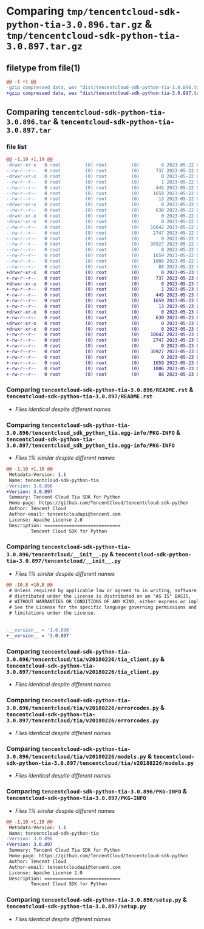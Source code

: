 # Comparing `tmp/tencentcloud-sdk-python-tia-3.0.896.tar.gz` & `tmp/tencentcloud-sdk-python-tia-3.0.897.tar.gz`

## filetype from file(1)

```diff
@@ -1 +1 @@
-gzip compressed data, was "dist/tencentcloud-sdk-python-tia-3.0.896.tar", last modified: Mon May 22 00:34:35 2023, max compression
+gzip compressed data, was "dist/tencentcloud-sdk-python-tia-3.0.897.tar", last modified: Tue May 23 02:33:27 2023, max compression
```

## Comparing `tencentcloud-sdk-python-tia-3.0.896.tar` & `tencentcloud-sdk-python-tia-3.0.897.tar`

### file list

```diff
@@ -1,19 +1,19 @@
-drwxr-xr-x   0 root         (0) root         (0)        0 2023-05-22 00:34:35.000000 tencentcloud-sdk-python-tia-3.0.896/
--rw-r--r--   0 root         (0) root         (0)      737 2023-05-22 00:34:35.000000 tencentcloud-sdk-python-tia-3.0.896/README.rst
-drwxr-xr-x   0 root         (0) root         (0)        0 2023-05-22 00:34:35.000000 tencentcloud-sdk-python-tia-3.0.896/tencentcloud_sdk_python_tia.egg-info/
--rw-r--r--   0 root         (0) root         (0)        1 2023-05-22 00:34:35.000000 tencentcloud-sdk-python-tia-3.0.896/tencentcloud_sdk_python_tia.egg-info/dependency_links.txt
--rw-r--r--   0 root         (0) root         (0)      445 2023-05-22 00:34:35.000000 tencentcloud-sdk-python-tia-3.0.896/tencentcloud_sdk_python_tia.egg-info/SOURCES.txt
--rw-r--r--   0 root         (0) root         (0)     1659 2023-05-22 00:34:35.000000 tencentcloud-sdk-python-tia-3.0.896/tencentcloud_sdk_python_tia.egg-info/PKG-INFO
--rw-r--r--   0 root         (0) root         (0)       13 2023-05-22 00:34:35.000000 tencentcloud-sdk-python-tia-3.0.896/tencentcloud_sdk_python_tia.egg-info/top_level.txt
-drwxr-xr-x   0 root         (0) root         (0)        0 2023-05-22 00:34:35.000000 tencentcloud-sdk-python-tia-3.0.896/tencentcloud/
--rw-r--r--   0 root         (0) root         (0)      630 2023-05-22 00:34:35.000000 tencentcloud-sdk-python-tia-3.0.896/tencentcloud/__init__.py
-drwxr-xr-x   0 root         (0) root         (0)        0 2023-05-22 00:34:35.000000 tencentcloud-sdk-python-tia-3.0.896/tencentcloud/tia/
-drwxr-xr-x   0 root         (0) root         (0)        0 2023-05-22 00:34:35.000000 tencentcloud-sdk-python-tia-3.0.896/tencentcloud/tia/v20180226/
--rw-r--r--   0 root         (0) root         (0)    10642 2023-05-22 00:34:35.000000 tencentcloud-sdk-python-tia-3.0.896/tencentcloud/tia/v20180226/tia_client.py
--rw-r--r--   0 root         (0) root         (0)     2747 2023-05-22 00:34:35.000000 tencentcloud-sdk-python-tia-3.0.896/tencentcloud/tia/v20180226/errorcodes.py
--rw-r--r--   0 root         (0) root         (0)        0 2023-05-22 00:34:35.000000 tencentcloud-sdk-python-tia-3.0.896/tencentcloud/tia/v20180226/__init__.py
--rw-r--r--   0 root         (0) root         (0)    30927 2023-05-22 00:34:35.000000 tencentcloud-sdk-python-tia-3.0.896/tencentcloud/tia/v20180226/models.py
--rw-r--r--   0 root         (0) root         (0)        0 2023-05-22 00:34:35.000000 tencentcloud-sdk-python-tia-3.0.896/tencentcloud/tia/__init__.py
--rw-r--r--   0 root         (0) root         (0)     1659 2023-05-22 00:34:35.000000 tencentcloud-sdk-python-tia-3.0.896/PKG-INFO
--rw-r--r--   0 root         (0) root         (0)     1006 2023-05-22 00:34:35.000000 tencentcloud-sdk-python-tia-3.0.896/setup.py
--rw-r--r--   0 root         (0) root         (0)       88 2023-05-22 00:34:35.000000 tencentcloud-sdk-python-tia-3.0.896/setup.cfg
+drwxr-xr-x   0 root         (0) root         (0)        0 2023-05-23 02:33:27.000000 tencentcloud-sdk-python-tia-3.0.897/
+-rw-r--r--   0 root         (0) root         (0)      737 2023-05-23 02:33:27.000000 tencentcloud-sdk-python-tia-3.0.897/README.rst
+drwxr-xr-x   0 root         (0) root         (0)        0 2023-05-23 02:33:27.000000 tencentcloud-sdk-python-tia-3.0.897/tencentcloud_sdk_python_tia.egg-info/
+-rw-r--r--   0 root         (0) root         (0)        1 2023-05-23 02:33:27.000000 tencentcloud-sdk-python-tia-3.0.897/tencentcloud_sdk_python_tia.egg-info/dependency_links.txt
+-rw-r--r--   0 root         (0) root         (0)      445 2023-05-23 02:33:27.000000 tencentcloud-sdk-python-tia-3.0.897/tencentcloud_sdk_python_tia.egg-info/SOURCES.txt
+-rw-r--r--   0 root         (0) root         (0)     1659 2023-05-23 02:33:27.000000 tencentcloud-sdk-python-tia-3.0.897/tencentcloud_sdk_python_tia.egg-info/PKG-INFO
+-rw-r--r--   0 root         (0) root         (0)       13 2023-05-23 02:33:27.000000 tencentcloud-sdk-python-tia-3.0.897/tencentcloud_sdk_python_tia.egg-info/top_level.txt
+drwxr-xr-x   0 root         (0) root         (0)        0 2023-05-23 02:33:27.000000 tencentcloud-sdk-python-tia-3.0.897/tencentcloud/
+-rw-r--r--   0 root         (0) root         (0)      630 2023-05-23 02:33:27.000000 tencentcloud-sdk-python-tia-3.0.897/tencentcloud/__init__.py
+drwxr-xr-x   0 root         (0) root         (0)        0 2023-05-23 02:33:27.000000 tencentcloud-sdk-python-tia-3.0.897/tencentcloud/tia/
+drwxr-xr-x   0 root         (0) root         (0)        0 2023-05-23 02:33:27.000000 tencentcloud-sdk-python-tia-3.0.897/tencentcloud/tia/v20180226/
+-rw-r--r--   0 root         (0) root         (0)    10642 2023-05-23 02:33:27.000000 tencentcloud-sdk-python-tia-3.0.897/tencentcloud/tia/v20180226/tia_client.py
+-rw-r--r--   0 root         (0) root         (0)     2747 2023-05-23 02:33:27.000000 tencentcloud-sdk-python-tia-3.0.897/tencentcloud/tia/v20180226/errorcodes.py
+-rw-r--r--   0 root         (0) root         (0)        0 2023-05-23 02:33:27.000000 tencentcloud-sdk-python-tia-3.0.897/tencentcloud/tia/v20180226/__init__.py
+-rw-r--r--   0 root         (0) root         (0)    30927 2023-05-23 02:33:27.000000 tencentcloud-sdk-python-tia-3.0.897/tencentcloud/tia/v20180226/models.py
+-rw-r--r--   0 root         (0) root         (0)        0 2023-05-23 02:33:27.000000 tencentcloud-sdk-python-tia-3.0.897/tencentcloud/tia/__init__.py
+-rw-r--r--   0 root         (0) root         (0)     1659 2023-05-23 02:33:27.000000 tencentcloud-sdk-python-tia-3.0.897/PKG-INFO
+-rw-r--r--   0 root         (0) root         (0)     1006 2023-05-23 02:33:27.000000 tencentcloud-sdk-python-tia-3.0.897/setup.py
+-rw-r--r--   0 root         (0) root         (0)       88 2023-05-23 02:33:27.000000 tencentcloud-sdk-python-tia-3.0.897/setup.cfg
```

### Comparing `tencentcloud-sdk-python-tia-3.0.896/README.rst` & `tencentcloud-sdk-python-tia-3.0.897/README.rst`

 * *Files identical despite different names*

### Comparing `tencentcloud-sdk-python-tia-3.0.896/tencentcloud_sdk_python_tia.egg-info/PKG-INFO` & `tencentcloud-sdk-python-tia-3.0.897/tencentcloud_sdk_python_tia.egg-info/PKG-INFO`

 * *Files 1% similar despite different names*

```diff
@@ -1,10 +1,10 @@
 Metadata-Version: 1.1
 Name: tencentcloud-sdk-python-tia
-Version: 3.0.896
+Version: 3.0.897
 Summary: Tencent Cloud Tia SDK for Python
 Home-page: https://github.com/TencentCloud/tencentcloud-sdk-python
 Author: Tencent Cloud
 Author-email: tencentcloudapi@tencent.com
 License: Apache License 2.0
 Description: ============================
         Tencent Cloud SDK for Python
```

### Comparing `tencentcloud-sdk-python-tia-3.0.896/tencentcloud/__init__.py` & `tencentcloud-sdk-python-tia-3.0.897/tencentcloud/__init__.py`

 * *Files 1% similar despite different names*

```diff
@@ -10,8 +10,8 @@
 # Unless required by applicable law or agreed to in writing, software
 # distributed under the License is distributed on an "AS IS" BASIS,
 # WITHOUT WARRANTIES OR CONDITIONS OF ANY KIND, either express or implied.
 # See the License for the specific language governing permissions and
 # limitations under the License.
 
 
-__version__ = '3.0.896'
+__version__ = '3.0.897'
```

### Comparing `tencentcloud-sdk-python-tia-3.0.896/tencentcloud/tia/v20180226/tia_client.py` & `tencentcloud-sdk-python-tia-3.0.897/tencentcloud/tia/v20180226/tia_client.py`

 * *Files identical despite different names*

### Comparing `tencentcloud-sdk-python-tia-3.0.896/tencentcloud/tia/v20180226/errorcodes.py` & `tencentcloud-sdk-python-tia-3.0.897/tencentcloud/tia/v20180226/errorcodes.py`

 * *Files identical despite different names*

### Comparing `tencentcloud-sdk-python-tia-3.0.896/tencentcloud/tia/v20180226/models.py` & `tencentcloud-sdk-python-tia-3.0.897/tencentcloud/tia/v20180226/models.py`

 * *Files identical despite different names*

### Comparing `tencentcloud-sdk-python-tia-3.0.896/PKG-INFO` & `tencentcloud-sdk-python-tia-3.0.897/PKG-INFO`

 * *Files 1% similar despite different names*

```diff
@@ -1,10 +1,10 @@
 Metadata-Version: 1.1
 Name: tencentcloud-sdk-python-tia
-Version: 3.0.896
+Version: 3.0.897
 Summary: Tencent Cloud Tia SDK for Python
 Home-page: https://github.com/TencentCloud/tencentcloud-sdk-python
 Author: Tencent Cloud
 Author-email: tencentcloudapi@tencent.com
 License: Apache License 2.0
 Description: ============================
         Tencent Cloud SDK for Python
```

### Comparing `tencentcloud-sdk-python-tia-3.0.896/setup.py` & `tencentcloud-sdk-python-tia-3.0.897/setup.py`

 * *Files identical despite different names*

